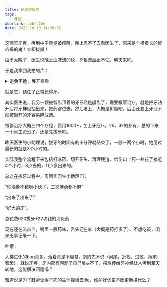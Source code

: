 ```yaml
---
title: 记录拔智齿
tags:
  - 瞎扯
abbrlink: cb6fc16e
date: 2022-10-18 14:20:55
---
```


这两天牙疼，疼到中午睡觉被疼醒，晚上忍不了去看医生了，原来是个横着长的智齿捣的鬼！立即拔掉！



由于太晚了，医生说晚上血液流的快，牙龈流血止不住，明天来吧。

于是我拿到我拍的片：

<details>
<summary>避免不适，展开查看</summary>

![image-20221018142700627](记录拔智齿/image-20221018142700627.png)

</details>



就是它，顶住了正常长得牙。

其实医生说，我另一颗被智齿顶着的牙已经是龋齿了，需要根管治疗，就是把牙钻开后将牙神经抽出来，把药塞进去，然后堵上，大概是树脂吧。后面还要上牙冠不然被砸开的牙容易碎成渣。

根管治疗大概三四个疗程，费用1000+，加上牙冠1k，2k，3k的都有，总的下来一个月工资没了。还是先拔牙吧。



昨天医生的小助理说，拔牙的时间有的十分钟就结束了，一般一两个小时，她见过最长的就是3个小时的。

实际我整个流程下来包括打麻药、切开牙头、清理残渣、给伤口上药一共花了接近4个小时，8点去的，11点多出来的。

总之在拔牙过程中，周围实习生小助理们：

“你酒量不错呀小伙子，三次麻药都不麻”

“出来了出来了”

“好大的牙”。



总花费620拔牙+22块钱的消炎药



现在还在流点血，嘴里一股药味，舌头还在麻（大概是药打多了），不想吃饭，闲来无事记录一下。



吐槽：

人类进化的bug真多，活着真是不容易，别的先不说（阑尾，近视，过敏，痔疮，智齿），就说牙疼，牙内部有问题了自己解决不了，摆烂传给牙神经让人疼到晕天转地，这能解决问题吗？

难道说是为了赶紧让得了病的主体撞墙去die，维护好优良基因更新换代么？

